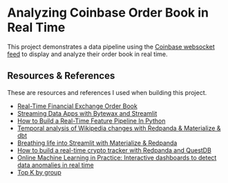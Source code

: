 # Analyzing Coinbase Order Book in Real Time
This project demonstrates a data pipeline using the [Coinbase websocket feed](https://docs.cloud.coinbase.com/exchange/docs/websocket-channels#level2-batch-channel) to display and analyze their order book in real time.

## Resources & References

These are resources and references I used when building this project.
- [Real-Time Financial Exchange Order Book](https://bytewax.io/guides/real-time-financial-exchange-order-book-application?utm_source=pocket_saves)
- [Streaming Data Apps with Bytewax and Streamlit](https://bytewax.io/blog/streaming-data-apps-with-bytewax-and-streamlit?utm_source=pocket_saves)
- [How to Build a Real-Time Feature Pipeline In Python](https://www.realworldmcl.xyz/blog/real-time-pipelines-in-python)
- [Temporal analysis of Wikipedia changes with Redpanda & Materialize & dbt](https://medium.com/@danthelion/temporal-analysis-of-wikipedia-changes-with-redpanda-materialize-dbt-e372186fb951)
- [Breathing life into Streamlit with Materialize & Redpanda](https://medium.com/@danthelion/breathing-life-into-streamlit-with-materialize-redpanda-1c29282cc72b)
- [How to build a real-time crypto tracker with Redpanda and QuestDB](https://redpanda.com/blog/real-time-crypto-tracker-questdb-redpanda)
- [Online Machine Learning in Practice: Interactive dashboards to detect data anomalies in real time](https://bytewax.io/blog/online-machine-learning-in-practice-interactive-dashboards-to-detect-data-anomalies-in-real-time)
- [Top K by group](https://materialize.com/docs/transform-data/patterns/top-k/#top-1-using-distinct-on)